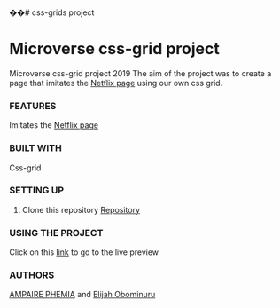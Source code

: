 ��# css-grids project
# Microverse css-grid project
Microverse css-grid project 2019
The aim of the project was to create a page that imitates the [Netflix page](https://www.netflix.com/ng/) using our own css grid. 

### FEATURES
Imitates the [Netflix page](https://www.netflix.com/ng/) 


### BUILT WITH
Css-grid


### SETTING UP
1. Clone this repository
    [Repository](https://github.com/ampaire/css-grids.git)

### USING THE PROJECT
Click on this [link](https://raw.githack.com/ampaire/css-grids/ft-css-grids/index.html)  to go to the live preview 

### AUTHORS
[AMPAIRE PHEMIA](https://github.com/ampaire) and [Elijah Obominuru](https://github.com/Elijahscriptdev)
